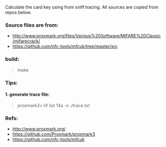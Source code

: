 Calculate the card key using  <UID> <TAG CHALLENGE> <READER CHALLENGE> 
<READERRESPONSE> <TAG RESPONSE> from sniff tracing. 
All sources are copied from repos
below.

### Source files are from:
* http://www.proxmark.org/files/Various%20Software/MIFARE%20Classic/mifarecrack/
* https://github.com/nfc-tools/mfcuk/tree/master/src


### build:
>make

### Tips:
#### 1. generate trace file:
>proxmark3> hf list 14a -s ./trace.txt

### Refs:
* http://www.proxmark.org/
* https://github.com/Proxmark/proxmark3
* https://github.com/nfc-tools/mfcuk
